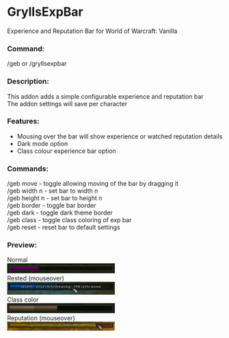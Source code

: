 # GryllsExpBar
Experience and Reputation Bar for World of Warcraft: Vanilla

### Command:
/geb or /gryllsexpbar

### Description:
This addon adds a simple configurable experience and reputation bar<br>
The addon settings will save per character<br>

### Features:
- Mousing over the bar will show experience or watched reputation details
- Dark mode option
- Class colour experience bar option

### Commands:
/geb move - toggle allowing moving of the bar by dragging it<br>
/geb width n - set bar to width n<br>
/geb height n - set bar to height n<br>
/geb border - toggle bar border<br>
/geb dark - toggle dark theme border<br>
/geb class - toggle class coloring of exp bar<br>
/geb reset - reset bar to default settings<br>

### Preview:
Normal<br>
<img src="https://raw.githubusercontent.com/GryllsAddons/AddonPreviews/main/GryllsExpBar/GEB4.png" width=50% height=50%/><br>
Rested (mouseover)<br>
<img src="https://raw.githubusercontent.com/GryllsAddons/AddonPreviews/main/GryllsExpBar/GEB2.png" width=50% height=50%/><br>
Class color<br>
<img src="https://raw.githubusercontent.com/GryllsAddons/AddonPreviews/main/GryllsExpBar/GEB1.png" width=50% height=50%/><br>
Reputation (mouseover)<br>
<img src="https://raw.githubusercontent.com/GryllsAddons/AddonPreviews/main/GryllsExpBar/GEB3.png" width=50% height=50%/><br>
